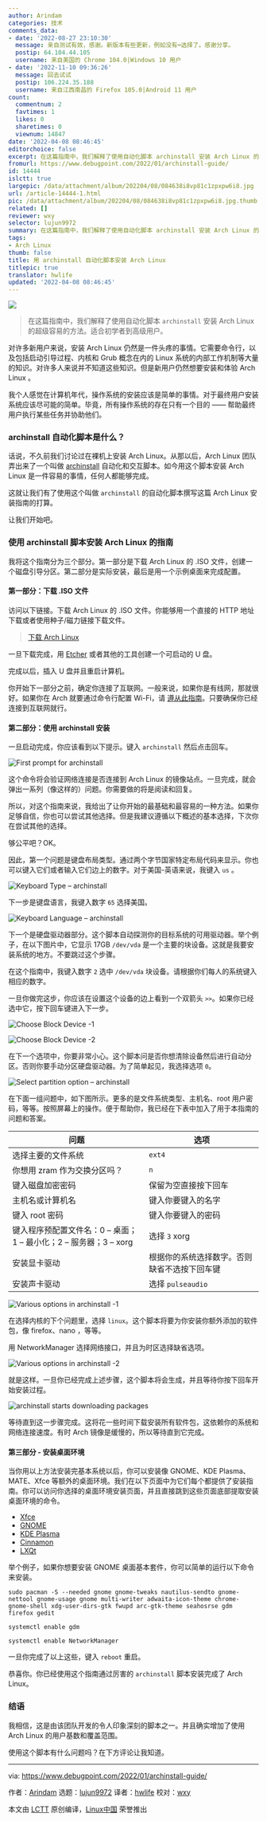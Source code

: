 ```yaml
---
author: Arindam
categories: 技术
comments_data:
- date: '2022-08-27 23:10:30'
  message: 亲自测试有效，感谢。新版本有些更新，例如没有⌨选择了。感谢分享。
  postip: 64.104.44.105
  username: 来自美国的 Chrome 104.0|Windows 10 用户
- date: '2022-11-10 09:36:26'
  message: 回去试试
  postip: 106.224.35.188
  username: 来自江西南昌的 Firefox 105.0|Android 11 用户
count:
  commentnum: 2
  favtimes: 1
  likes: 0
  sharetimes: 0
  viewnum: 14847
date: '2022-04-08 08:46:45'
editorchoice: false
excerpt: 在这篇指南中，我们解释了使用自动化脚本 archinstall 安装 Arch Linux 的超级容易的方法。适合初学者到高级用户。
fromurl: https://www.debugpoint.com/2022/01/archinstall-guide/
id: 14444
islctt: true
largepic: /data/attachment/album/202204/08/084638i8vp81c1zpxpw6i8.jpg
url: /article-14444-1.html
pic: /data/attachment/album/202204/08/084638i8vp81c1zpxpw6i8.jpg.thumb.jpg
related: []
reviewer: wxy
selector: lujun9972
summary: 在这篇指南中，我们解释了使用自动化脚本 archinstall 安装 Arch Linux 的超级容易的方法。适合初学者到高级用户。
tags:
- Arch Linux
thumb: false
title: 用 archinstall 自动化脚本安装 Arch Linux
titlepic: true
translator: hwlife
updated: '2022-04-08 08:46:45'
---
```


![](/data/attachment/album/202204/08/084638i8vp81c1zpxpw6i8.jpg)



> 
> 在这篇指南中，我们解释了使用自动化脚本 `archinstall` 安装 Arch Linux 的超级容易的方法。适合初学者到高级用户。
> 
> 
> 


对许多新用户来说，安装 Arch Linux 仍然是一件头疼的事情。它需要命令行，以及包括启动引导过程、内核和 Grub 概念在内的 Linux 系统的内部工作机制等大量的知识。对许多人来说并不知道这些知识。但是新用户仍然想要安装和体验 Arch Linux 。


我个人感觉在计算机年代，操作系统的安装应该是简单的事情。对于最终用户安装系统应该尽可能的简单。毕竟，所有操作系统的存在只有一个目的 —— 帮助最终用户执行某些任务并协助他们。


### archinstall 自动化脚本是什么？


话说，不久前我们讨论过在裸机上安装 Arch Linux。从那以后，Arch Linux 团队弄出来了一个叫做 [archinstall](https://github.com/archlinux/archinstall) 自动化和交互脚本。如今用这个脚本安装 Arch Linux 是一件容易的事情，任何人都能够完成。


这就让我们有了使用这个叫做 `archinstall` 的自动化脚本撰写这篇 Arch Linux 安装指南的打算。


让我们开始吧。


### 使用 archinstall 脚本安装 Arch Linux 的指南


我将这个指南分为三个部分。第一部分是下载 Arch Linux 的 .ISO 文件，创建一个磁盘引导分区。第二部分是实际安装，最后是用一个示例桌面来完成配置。


#### 第一部分：下载 .ISO 文件


访问以下链接。下载 Arch Linux 的 .ISO 文件。你能够用一个直接的 HTTP 地址下载或者使用种子/磁力链接下载文件。



> 
> [下载 Arch Linux](https://archlinux.org/download/)
> 
> 
> 


一旦下载完成，用 [Etcher](https://www.debugpoint.com/2021/01/etcher-bootable-usb-linux/) 或者其他的工具创建一个可启动的 U 盘。


完成以后，插入 U 盘并且重启计算机。


你开始下一部分之前，确定你连接了互联网。一般来说，如果你是有线网，那就很好。如果你在 Arch 就要通过命令行配置 Wi-Fi，请 [遵从此指南](https://www.debugpoint.com/2020/11/connect-wifi-terminal-linux/)。只要确保你已经连接到互联网就行。


#### 第二部分：使用 archinstall 安装


一旦启动完成，你应该看到以下提示。键入 `archinstall` 然后点击回车。


![First prompt for archinstall](/data/attachment/album/202204/08/084646xmdhm4wntaxw4sw9.png)


这个命令将会验证网络连接是否连接到 Arch Linux 的镜像站点。一旦完成，就会弹出一系列（像这样的）问题。你需要做的将是阅读和回复。


所以，对这个指南来说，我给出了让你开始的最基础和最容易的一种方法。如果你足够自信，你也可以尝试其他选择。但是我建议遵循以下概述的基本选择，下次你在尝试其他的选择。


够公平吧？OK。


因此，第一个问题是键盘布局类型。通过两个字节国家特定布局代码来显示。你也可以键入它们或者输入它们边上的数字。对于美国-英语来说，我键入 `us` 。


![Keyboard Type – archinstall](/data/attachment/album/202204/08/084646nu1qz2ahlh2unid2.jpg)


下一步是键盘语言，我键入数字 `65` 选择美国。


![Keyboard Language – archinstall](/data/attachment/album/202204/08/084646gh0vbhruuh6viiu6.jpg)


下一个是硬盘驱动器部分。这个脚本自动探测你的目标系统的可用驱动器。举个例子，在以下图片中，它显示 17GB `/dev/vda` 是一个主要的块设备。这就是我要安装系统的地方。不要跳过这个步骤。 


在这个指南中，我键入数字 `2` 选中 `/dev/vda` 块设备。请根据你们每人的系统键入相应的数字。


一旦你做完这步，你应该在设置这个设备的边上看到一个双箭头 `>>`。如果你已经选中它，按下回车键进入下一步。


![Choose Block Device -1](/data/attachment/album/202204/08/084646dd9tdi4w3spwssvj.jpg)


![Choose Block Device -2](/data/attachment/album/202204/08/084646heh22fcqex2eurk8.jpg)


在下一个选项中，你要非常小心。这个脚本问是否你想清除设备然后进行自动分区。否则你要手动分区硬盘驱动器。为了简单起见，我选择选项 `0`。


![Select partition option – archinstall](/data/attachment/album/202204/08/084646sibfdbzbmb9d5bf9.jpg)


在下面一组问题中，如下图所示。更多的是文件系统类型、主机名、root 用户密码，等等。按照屏幕上的操作。便于帮助你，我已经在下表中加入了用于本指南的问题和答案。




| 问题 | 选项 |
| --- | --- |
| 选择主要的文件系统 | `ext4` |
| 你想用 zram 作为交换分区吗？ | `n` |
| 键入磁盘加密密码 | 保留为空直接按下回车 |
| 主机名或计算机名 | 键入你要键入的名字 |
| 键入 root 密码 | 键入你要键入的密码 |
| 键入程序预配置文件名：0 – 桌面；1 – 最小化；2 – 服务器；3 – xorg | 选择 `3` xorg |
| 安装显卡驱动 | 根据你的系统选择数字。否则缺省不选按下回车键 |
| 安装声卡驱动 | 选择 `pulseaudio` |


![Various options in archinstall -1](/data/attachment/album/202204/08/084646g3883yw61111d9w6.jpg)


在选择内核的下个问题里，选择 `linux`。这个脚本将要为你安装你额外添加的软件包，像 firefox、nano ，等等。


用 NetworkManager 选择网络接口，并且为时区选择缺省选项。


![Various options in archinstall -2](/data/attachment/album/202204/08/084647ytqz8nzlly9ljtug.jpg)


就是这样。一旦你已经完成上述步骤，这个脚本将会生成，并且等待你按下回车开始安装过程。


![archinstall starts downloading packages](/data/attachment/album/202204/08/084647m7d0dwyyssw43p57.jpg)


等待直到这一步骤完成。这将花一些时间下载安装所有软件包，这依赖你的系统和网络连接速度。有时 Arch 镜像是缓慢的，所以等待直到它完成。


#### 第三部分 - 安装桌面环境


当你用以上方法安装完基本系统以后，你可以安装像 GNOME、KDE Plasma、MATE、Xfce 等额外的桌面环境。我们在以下页面中为它们每个都提供了安装指南。你可以访问你选择的桌面环境安装页面，并且直接跳到这些页面底部提取安装桌面环境的命令。


* [Xfce](https://www.debugpoint.com/2020/12/xfce-arch-linux-install-4-16/)
* [GNOME](https://www.debugpoint.com/2020/12/gnome-arch-linux-install/)
* [KDE Plasma](https://www.debugpoint.com/2021/01/kde-plasma-arch-linux-install/)
* [Cinnamon](https://www.debugpoint.com/2021/02/cinnamon-arch-linux-install/)
* [LXQt](https://www.debugpoint.com/2020/12/lxqt-arch-linux-install/)


举个例子，如果你想要安装 GNOME 桌面基本套件，你可以简单的运行以下命令来安装。



```
sudo pacman -S --needed gnome gnome-tweaks nautilus-sendto gnome-nettool gnome-usage gnome multi-writer adwaita-icon-theme chrome-gnome-shell xdg-user-dirs-gtk fwupd arc-gtk-theme seahosrse gdm firefox gedit

```


```
systemctl enable gdm

```


```
systemctl enable NetworkManager

```

一旦你完成了以上这些，键入 `reboot` 重启。


恭喜你。你已经使用这个指南通过厉害的 `archinstall` 脚本安装完成了 Arch Linux。


### 结语


我相信，这是由该团队开发的令人印象深刻的脚本之一。并且确实增加了使用 Arch Linux 的用户基数和覆盖范围。


使用这个脚本有什么问题吗？在下方评论让我知道。




---


via: <https://www.debugpoint.com/2022/01/archinstall-guide/>


作者：[Arindam](https://www.debugpoint.com/author/admin1/) 选题：[lujun9972](https://github.com/lujun9972) 译者：[hwlife](https://github.com/hwlife) 校对：[wxy](https://github.com/wxy)


本文由 [LCTT](https://github.com/LCTT/TranslateProject) 原创编译，[Linux中国](https://linux.cn/) 荣誉推出